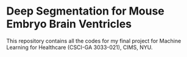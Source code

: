 # Deep Segmentation for Mouse Embryo Brain Ventricles

This repository contains all the codes for my final project for Machine Learning for Healthcare (CSCI-GA 3033-021), CIMS, NYU.